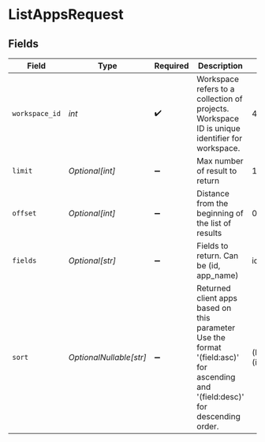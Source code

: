 # ListAppsRequest


## Fields

| Field                                                                                                                            | Type                                                                                                                             | Required                                                                                                                         | Description                                                                                                                      | Example                                                                                                                          |
| -------------------------------------------------------------------------------------------------------------------------------- | -------------------------------------------------------------------------------------------------------------------------------- | -------------------------------------------------------------------------------------------------------------------------------- | -------------------------------------------------------------------------------------------------------------------------------- | -------------------------------------------------------------------------------------------------------------------------------- |
| `workspace_id`                                                                                                                   | *int*                                                                                                                            | :heavy_check_mark:                                                                                                               | Workspace refers to a collection of projects. Workspace ID is unique identifier for workspace.                                   | 4                                                                                                                                |
| `limit`                                                                                                                          | *Optional[int]*                                                                                                                  | :heavy_minus_sign:                                                                                                               | Max number of result to return                                                                                                   | 10                                                                                                                               |
| `offset`                                                                                                                         | *Optional[int]*                                                                                                                  | :heavy_minus_sign:                                                                                                               | Distance from the beginning of the list of results                                                                               | 0                                                                                                                                |
| `fields`                                                                                                                         | *Optional[str]*                                                                                                                  | :heavy_minus_sign:                                                                                                               | Fields to return. Can be (id, app_name)                                                                                          | id,app_name                                                                                                                      |
| `sort`                                                                                                                           | *OptionalNullable[str]*                                                                                                          | :heavy_minus_sign:                                                                                                               | Returned client apps based on this parameter Use the format '(field:asc)' for ascending and '(field:desc)' for descending order. | (last_usage:asc),(id:desc)                                                                                                       |